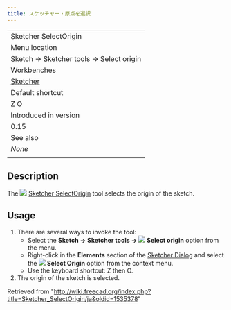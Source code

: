 ```yaml
---
title: スケッチャー・原点を選択
---
```

|  |
| --- |
| Sketcher SelectOrigin |
| Menu location |
| Sketch → Sketcher tools → Select origin |
| Workbenches |
| [Sketcher](/Sketcher_Workbench "Sketcher Workbench") |
| Default shortcut |
| Z O |
| Introduced in version |
| 0.15 |
| See also |
| *None* |
|  |

## Description

The ![](/images/Sketcher_SelectOrigin.svg) [Sketcher SelectOrigin](/Sketcher_SelectOrigin "Sketcher SelectOrigin") tool selects the origin of the sketch.

## Usage

1. There are several ways to invoke the tool:
   * Select the **Sketch → Sketcher tools → ![](/images/Sketcher_SelectOrigin.svg) Select origin** option from the menu.
   * Right-click in the **Elements** section of the [Sketcher Dialog](/Sketcher_Dialog "Sketcher Dialog") and select the **![](/images/Sketcher_SelectOrigin.svg) Select Origin** option from the context menu.
   * Use the keyboard shortcut: Z then O.
2. The origin of the sketch is selected.

Retrieved from "<http://wiki.freecad.org/index.php?title=Sketcher_SelectOrigin/ja&oldid=1535378>"